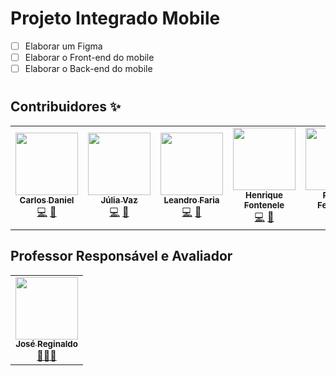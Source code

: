 # Projeto Integrado Mobile
- [ ] Elaborar um Figma
- [ ] Elaborar o Front-end do mobile
- [ ] Elaborar o Back-end do mobile

#

## Contribuidores ✨

<!-- ALL-CONTRIBUTORS-LIST:START - Do not remove or modify this section -->
<!-- prettier-ignore-start -->
<!-- markdownlint-disable -->
<table>
    <tr>
        <td align="center">
            <a href="https://github.com/carlosdnba">
                <img src="https://avatars.githubusercontent.com/u/64426814?v=4" width="100px;" alt="" /><br />
                <sub><b>Carlos Daniel</b></sub>
            </a><br />
            <a href="https://github.com/carlosdnba" title="Code">💻</a>
            <a href="#ideas" title="Ideas, Planning, & Feedback">🤔</a>
        </td>
        <td align="center">
            <a href="https://github.com/juliavaz">
                <img src="https://github.com/juliavaz.png" width="100px;" alt="" /><br />
                <sub><b>Júlia Vaz</b></sub>
            </a><br />
            <a href="https://github.com/juliavaz/" title="Code">💻</a>
            <a href="#ideas" title="Ideas, Planning, & Feedback">🤔</a>
        </td>
        <td align="center">
            <a href="https://github.com/leandrofaria">
                <img src="https://github.com/leandrofaria.png" width="100px;" alt="" /><br />
                <sub><b>Leandro Faria</b></sub>
            </a><br />
            <a href="https://github.com/leandrofaria" title="Code">💻</a>
            <a href="#ideas" title="Ideas, Planning, & Feedback">🤔</a>
        </td>
        <td align="center">
            <a href="https://github.com/Henriquedevb">
                <img src="https://github.com/Henriquedevb.png" width="100px;" alt="" /><br />
                <sub><b>Henrique Fontenele</b></sub>
            </a><br />
            <a href="https://github.com/Henriquedevb" title="Code">💻</a>
            <a href="#ideas" title="Ideas, Planning, & Feedback">🤔</a>
         </td>
         <td align="center">
            <a href="https://github.com/Rfdecc">
                <img src="https://github.com/Rfdecc.png" width="100px;" alt="" /><br />
                <sub><b>Roman Fernando</b></sub>
            </a><br />
            <a href="https://github.com/Rfdecc" title="Code">💻</a>
            <a href="#ideas" title="Ideas, Planning, & Feedback">🤔</a>
         </td>
         <td align="center">
            <a href="https://github.com/Barbarafcaputo23">
                <img src="https://github.com/Barbarafcaputo23.png" width="100px;" alt="" /><br />
                <sub><b>Bárbara Caputo</b></sub>
            </a><br />
            <a href="https://github.com/Barbarafcaputo23" title="Code">💻</a>
            <a href="#ideas" title="Ideas, Planning, & Feedback">🤔</a>
         </td>
    </tr>
</table>

## Professor Responsável e Avaliador
<table>
    <tr>
        <td align="center">
            <a href="https://github.com/profjosereginaldo">
                <img src="https://avatars.githubusercontent.com/u/86785375?v=4" width="100px;" alt="" /><br />
                <sub><b>José Reginaldo</b></sub>
            </a><br />
            <a href="https://github.com/profjosereginaldo" title="Teacher">👨🏻‍💻</a>
        </td>
    </tr>
</table>

<!-- markdownlint-enable -->
<!-- prettier-ignore-end -->
